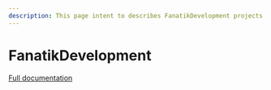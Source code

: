 ```yaml
---
description: This page intent to describes FanatikDevelopment projects
---
```


# FanatikDevelopment

[Full documentation](SUMMARY.md)
